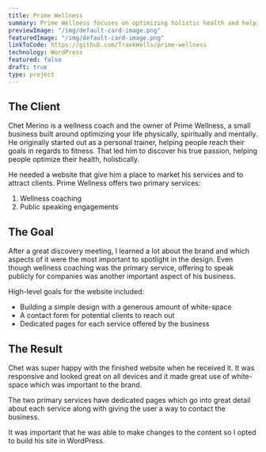 ```yaml
---
title: Prime Wellness
summary: Prime Wellness focuses on optimizing holistic health and helping people achieve their goals. Build in WordPress for easy editing capabilities.
previewImage: "/img/default-card-image.png"
featuredImage: "/img/default-card-image.png"
linkToCode: https://github.com/TraekWells/prime-wellness
technology: WordPress
featured: false
draft: true
type: project
---
```


## The Client

Chet Merino is a wellness coach and the owner of Prime Wellness, a small business built around optimizing your life physically, spiritually and mentally. He originally started out as a personal trainer, helping people reach their goals in regards to fitness. That led him to discover his true passion, helping people optimize their health, holistically.

He needed a website that give him a place to market his services and to attract clients. Prime Wellness offers two primary services:

1. Wellness coaching
2. Public speaking engagements

## The Goal

After a great discovery meeting, I learned a lot about the brand and which aspects of it were the most important to spotlight in the design. Even though wellness coaching was the primary service, offering to speak publicly for companies was another important aspect of his business.

High-level goals for the website included:

- Building a simple design with a generous amount of white-space
- A contact form for potential clients to reach out
- Dedicated pages for each service offered by the business

## The Result

Chet was super happy with the finished website when he received it. It was responsive and looked great on all devices and it made great use of white-space which was important to the brand.

The two primary services have dedicated pages which go into great detail about each service along with giving the user a way to contact the business.

It was important that he was able to make changes to the content so I opted to build his site in WordPress.
